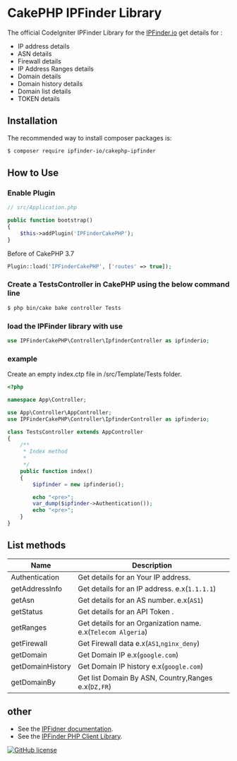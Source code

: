 # CakePHP IPFinder Library
The official CodeIgniter IPFinder Library for the [IPFinder.io](https://ipfinder.io) get details for :
-  IP address details
-  ASN  details
-  Firewall details
-  IP Address Ranges details
-  Domain details
-  Domain history details
-  Domain list details
-  TOKEN details


## Installation
The recommended way to install composer packages is:

```bash
$ composer require ipfinder-io/cakephp-ipfinder
```

## How to Use

###  Enable Plugin

```php
// src/Application.php

public function bootstrap()
{
    $this->addPlugin('IPFinderCakePHP');
}
```

Before of CakePHP 3.7

```php
Plugin::load('IPFinderCakePHP', ['routes' => true]);
```

### Create a TestsController in CakePHP  using the below command line

```bash
$ php bin/cake bake controller Tests
```

### load the IPFinder library with use

```php
use IPFinderCakePHP\Controller\IpfinderController as ipfinderio;
```
### example
Create an empty index.ctp file in /src/Template/Tests folder.

```php
<?php

namespace App\Controller;

use App\Controller\AppController;
use IPFinderCakePHP\Controller\IpfinderController as ipfinderio;

class TestsController extends AppController
{
    /**
     * Index method
     *
     */
    public function index()
    {
        $ipfinder = new ipfinderio();

        echo "<pre>";
        var_dump($ipfinder->Authentication());
        echo "<pre>";
    }
}
```

## List methods

| Name             |  Description
| ---------------  | ----------- |
| Authentication   | Get details for an Your IP address.
| getAddressInfo   | Get details for an IP address. e.x(`1.1.1.1`)
| getAsn           | Get details for an AS number.  e.x(`AS1`)
| getStatus        | Get details for an API Token .
| getRanges        | Get details for an Organization name. e.x(`Telecom Algeria`)
| getFirewall      | Get Firewall data e.x(`AS1`,`nginx_deny`)
| getDomain        | Get Domain IP e.x(`google.com`)
| getDomainHistory | Get Domain IP history e.x(`google.com`)
| getDomainBy      | Get list Domain By ASN, Country,Ranges e.x(`DZ,FR`)



## other

- See the [IPFidner documentation](https://ipfinder.io/docs).
- See the [IPFinder PHP Client Library](https://github.com/ipfinder-io/ip-finder-php).

[![GitHub license](https://img.shields.io/github.com/ipfinder-io/cakephp-ipfinder.svg)](https://github.com/ipfinder-io/cakephp-ipfinder/blob/master/LICENSE)
